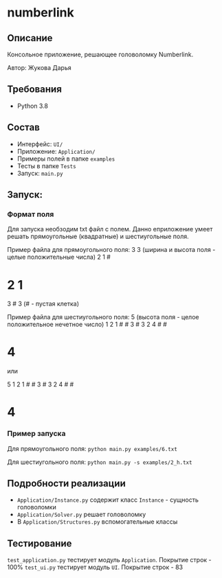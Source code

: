 # numberlink

## Описание
Консольное приложение, решающее головоломку Numberlink.

Автор: Жукова Дарья

## Требования
* Python 3.8

## Состав
* Интерфейс: `UI/`
* Приложение: `Application/`
* Примеры полей в папке `examples`
* Тесты в папке `Tests`
* Запуск: `main.py`

## Запуск: 

### Формат поля
Для запуска необзодим txt файл с полем. Данно еприложение умеет решать прямоугольные (квадратные) и шестиугольные поля.

Пример файла для прямоугольного поля:
3 3 (ширина и высота поля - целые положительные числа)
2 1 #
# 2 1
3 # 3
(# - пустая клетка)

Пример файла для шестиугольного поля:
5 (высота поля - целое положительное нечетное число)
1 2
1 # #
3 # 3 2
4 # #
# 4

или

5
  1 2
 1 # #
3 # 3 2
 4 # #
  # 4
  
### Пример запуска

Для прямоугольного поля:
`python main.py examples/6.txt`

Для шестиугольного поля:
`python main.py -s examples/2_h.txt`

## Подробности реализации

* `Application/Instance.py` содержит класс `Instance` - сущность головоломки
* `Application/Solver.py` решает головоломку
*  В `Application/Structures.py`  вспомогательные классы

## Тестирование
`test_application.py` тестирует модуль `Application`. Покрытие строк - 100%
`test_ui.py` тестирует модуль `UI`. Покрытие строк - 83

